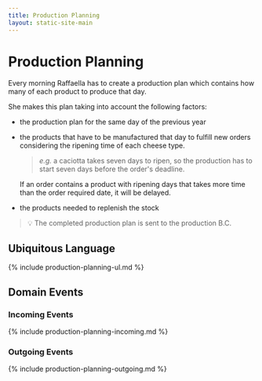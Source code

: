 ```yaml
---
title: Production Planning
layout: static-site-main
---
```


# Production Planning

Every morning Raffaella has to create a production plan which contains how many of each product to produce that day.

She makes this plan taking into account the following factors:

- the production plan for the same day of the previous year
- the products that have to be manufactured that day to fulfill new orders considering the ripening time of each cheese type.
  > _e.g._  a caciotta takes seven days to ripen, so the production has to start seven days before the order's deadline.
  
  If an order contains a product with ripening days that takes more time than the order required date, it will be delayed.
- the products needed to replenish the stock

> 💡 The completed production plan is sent to the production B.C.

## Ubiquitous Language

{% include production-planning-ul.md %}

## Domain Events

### Incoming Events

{% include production-planning-incoming.md %}

### Outgoing Events

{% include production-planning-outgoing.md %}
